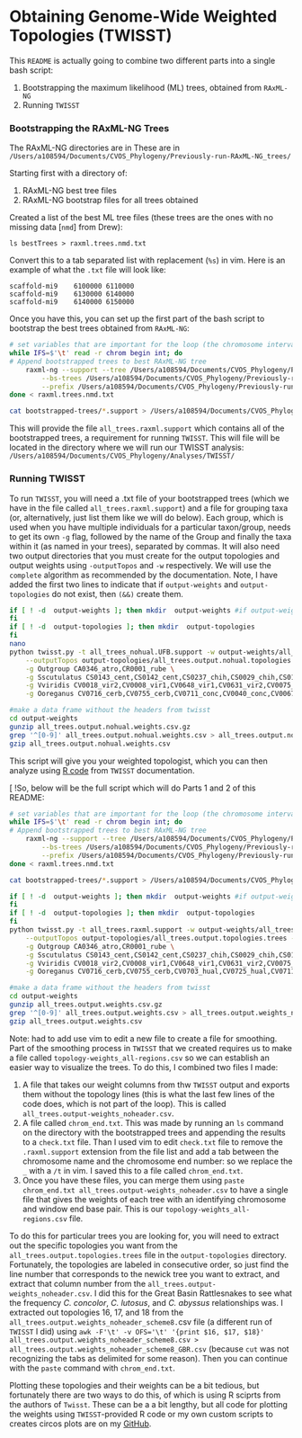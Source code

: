 # Obtaining Genome-Wide Weighted Topologies (TWISST)

This `README` is actually going to combine two different parts into a single bash script:

1. Bootstrapping the maximum likelihood (ML) trees, obtained from `RAxML-NG`
2. Running `TWISST`

### Bootstrapping the RAxML-NG Trees

The RAxML-NG directories are in These are in `/Users/a108594/Documents/CVOS_Phylogeny/Previously-run-RAxML-NG_trees/`

Starting first with a directory of:

1. RAxML-NG best tree files
2. RAxML-NG bootstrap files for all trees obtained

Created a list of the best ML tree files (these trees are the ones with no missing data [`nmd`] from Drew):

```
ls bestTrees > raxml.trees.nmd.txt
```

Convert this to a tab separated list with replacement (`%s`) in vim. Here is an example of what the `.txt` file will look like:

```
scaffold-mi9    6100000 6110000
scaffold-mi9    6130000 6140000
scaffold-mi9    6140000 6150000
```

Once you have this, you can set up the first part of the bash script to bootstrap the best trees obtained from `RAxML-NG`:

```bash
# set variables that are important for the loop (the chromosome interval and the chromosome ID)
while IFS=$'\t' read -r chrom begin int; do
# Append bootstrapped trees to best RAxML-NG tree
    raxml-ng --support --tree /Users/a108594/Documents/CVOS_Phylogeny/Previously-run-RAxML-NG_trees/bestTrees/*${chrom}*-${int}*.bestTree.tre \
        --bs-trees /Users/a108594/Documents/CVOS_Phylogeny/Previously-run-RAxML-NG_trees/bootstraps/*${chrom}*-${int}*.bootstraps \
        --prefix /Users/a108594/Documents/CVOS_Phylogeny/Previously-run-RAxML-NG_trees/bootstrapped-trees/${chrom}_$int --threads 2 #*${chrom}*-${int} #take the interval after the dash (this is what we set for interval). Place in a directory you created called bootstrapped-trees
done < raxml.trees.nmd.txt

cat bootstrapped-trees/*.support > /Users/a108594/Documents/CVOS_Phylogeny/Analyses/TWISST/all_trees.raxml.support
```

This will provide the file `all_trees.raxml.support` which contains all of the bootstrapped trees, a requirement for running `TWISST`. This will file will be
located in the directory where we will run our TWISST analysis: `/Users/a108594/Documents/CVOS_Phylogeny/Analyses/TWISST/`

### Running TWISST

To run `TWISST`, you will need a .txt file of your bootstrapped trees (which we have in the file called `all_trees.raxml.support`) and a file for grouping taxa (or, alternatively, just list them like we will do below).
Each group, which is used when you have multiple individuals for a particular taxon/group, needs to get its own `-g` flag, followed by the name of the Group and finally the taxa within it (as named in your trees),
separated by commas. It will also need two output directories that you must create for the output topologies and output weights using `-outputTopos` and `-w` respectively. We will use the `complete` algorithm as
recommended by the documentation. Note, I have added the first two lines to indicate that if `output-weights` and `output-topologies` do not exist, then `(&&)` create them.

```bash
if [ ! -d  output-weights ]; then mkdir  output-weights #if output-weights and output-topologies do not exist, then create them
fi
if [ ! -d  output-topologies ]; then mkdir  output-topologies
fi
nano
python twisst.py -t all_trees_nohual.UFB.support -w output-weights/all_trees.output.nohual.weights.csv.gz \
    --outputTopos output-topologies/all_trees.output.nohual.topologies.trees --method complete --outgroup Outgroup \
    -g Outgroup CA0346_atro,CR0001_rube \
    -g Sscutulatus CS0143_cent,CS0142_cent,CS0237_chih,CS0029_chih,CS0153_moha,CS0027_moha,CS0146_salv,CS0148_salv \
    -g Vviridis CV0018_vir2,CV0008_vir1,CV0648_vir1,CV0631_vir2,CV0075_nunt,CV0756_nunt \
    -g Ooreganus CV0716_cerb,CV0755_cerb,CV0711_conc,CV0040_conc,CV0067_luto,CV0203_luto,CV0721_abys,CV0719_abys,CV0136_ore2,CV0086_ore1,CV0147_ore1,CV0094_ore2,CV0053_hell,CV0054_hell,CV0732_cali,CV0736_cali

#make a data frame without the headers from twisst 
cd output-weights
gunzip all_trees.output.nohual.weights.csv.gz
grep '^[0-9]' all_trees.output.nohual.weights.csv > all_trees.output.nohual.weights_noheader.csv
gzip all_trees.output.nohual.weights.csv

```

This script will give you your weighted topologist, which you can then analyze using [R code](https://github.com/simonhmartin/twisst/blob/master/plot_twisst.R) from `TWISST` documentation.

 [ !So, below will be the full script which will do Parts 1 and 2 of this README:

```bash
# set variables that are important for the loop (the chromosome interval and the chromosome ID)
while IFS=$'\t' read -r chrom begin int; do
# Append bootstrapped trees to best RAxML-NG tree
    raxml-ng --support --tree /Users/a108594/Documents/CVOS_Phylogeny/Previously-run-RAxML-NG_trees/bestTrees/*${chrom}*-${int}*.bestTree.tre \
        --bs-trees /Users/a108594/Documents/CVOS_Phylogeny/Previously-run-RAxML-NG_trees/bootstraps/*${chrom}*-${int}*.bootstraps \
        --prefix /Users/a108594/Documents/CVOS_Phylogeny/Previously-run-RAxML-NG_trees/bootstrapped-trees/${chrom}_$int --threads 2 #*${chrom}*-${int} #take the interval after the dash (this is what we set for interval). #Place in a directory you created called bootstrapped-trees
done < raxml.trees.nmd.txt

cat bootstrapped-trees/*.support > /Users/a108594/Documents/CVOS_Phylogeny/Analyses/TWISST/all_trees.raxml.support

if [ ! -d  output-weights ]; then mkdir  output-weights #if output-weights and output-topologies do not exist, then create them
fi
if [ ! -d  output-topologies ]; then mkdir  output-topologies
fi
python twisst.py -t all_trees.raxml.support -w output-weights/all_trees.output.weights.csv.gz \
    --outputTopos output-topologies/all_trees.output.topologies.trees --method complete \
    -g Outgroup CA0346_atro,CR0001_rube \
    -g Sscutulatus CS0143_cent,CS0142_cent,CS0237_chih,CS0029_chih,CS0153_moha,CS0027_moha,CS0146_salv,CS0148_salv \
    -g Vviridis CV0018_vir2,CV0008_vir1,CV0648_vir1,CV0631_vir2,CV0075_nunt,CV0756_nunt \
    -g Ooreganus CV0716_cerb,CV0755_cerb,CV0703_hual,CV0725_hual,CV0711_conc,CV0040_conc,CV0067_luto,CV0203_luto,CV0721_abys,CV0719_abys,CV0136_ore2,CV0086_ore1,CV0147_ore1,CV0094_ore2,CV0053_hell,CV0054_hell,CV0732_cali,CV0736_cali

#make a data frame without the headers from twisst 
cd output-weights
gunzip all_trees.output.weights.csv.gz
grep '^[0-9]' all_trees.output.weights.csv > all_trees.output.weights_noheader.csv
gzip all_trees.output.weights.csv

```

Note: had to add use vim to edit a new file to create a file for smoothing. Part of the smoothing process in `TWISST` that we created requires us to make a file called `topology-weights_all-regions.csv` so we can establish an easier way to visualize the trees. To do this, I combined two files I made:

1. A file that takes our weight columns from thw `TWISST` output and exports them without the topology lines (this is what the last few lines of the code does, which is not part of the loop). This is called `all_trees.output-weights_noheader.csv`.
2. A file called `chrom_end.txt`. This was made by running an `ls` command on the directory with the bootstrapped trees and appending the results to a `check.txt` file. Than I used vim to edit `check.txt` file to remove the `.raxml.support` extension from the file list and add a tab between the chromosome name and the chromosome end number: so we replace the `_` with a `/t` in vim. I saved this to a file called `chrom_end.txt`.
3. Once you have these files, you can merge them using `paste chrom_end.txt all_trees.output-weights_noheader.csv` to have a single file that gives the weights of each tree with an identifying chromosome and window end base pair. This is our `topology-weights_all-regions.csv` file.

To do this for particular trees you are looking for, you will need to extract out the specific topologies you want from the `all_trees.output.topologies.trees` file in the `output-topologies` directory. Fortunately, the topologies are labeled in consecutive order, so just find the line number that corresponds to the newick tree you want to extract, and extract that column number from the `all_trees.output-weights_noheader.csv`. I did this for the Great Basin Rattlesnakes to see what the frequency *C. concolor*, *C. lutosus*, and *C. abyssus* relationships was. I extracted out topologies 16, 17, and 18 from the `all_trees.output.weights_noheader_scheme8.`csv file (a different run of `TWISST` I did) using `awk -F'\t' -v OFS='\t' '{print $16, $17, $18}' all_trees.output.weights_noheader_scheme8.csv > all_trees.output.weights_noheader_scheme8_GBR.csv` (because `cut` was not recognizing the tabs as delimited for some reason). Then you can continue with the `paste` command with `chrom_end.txt`.

Plotting these topologies and their weights can be a bit tedious, but fortunately there are two ways to do this, of which is using R sciprts from the authors of `Twisst`. These can be a a bit lengthy, but all code for plotting the weights using `TWISST`-provided R code or my own custom scripts to creates circos plots are on my [GitHub](https://github.com/jbernst).
